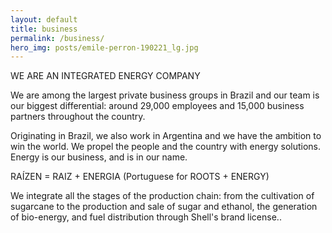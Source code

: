 ```yaml
---
layout: default
title: business
permalink: /business/
hero_img: posts/emile-perron-190221_lg.jpg
---
```


WE ARE AN INTEGRATED ENERGY COMPANY


We are among the largest private business groups in Brazil and our team is our biggest differential: around 29,000 employees and 15,000 business partners throughout the country.

 Originating in Brazil, we also work in Argentina and we have the ambition to win the world. We propel the people and the country with energy solutions. Energy is our business, and is in our name.

 

 RAÍZEN = RAIZ + ENERGIA (Portuguese for ROOTS + ENERGY) 

 

 We integrate all the stages of the production chain: from the cultivation of sugarcane to the production and sale of sugar and ethanol, the generation of bio-energy, and fuel distribution through Shell's brand license..
